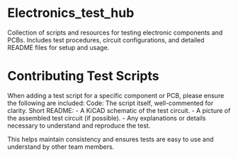 # Electronics_test_hub
Collection of scripts and resources for testing electronic components and PCBs. Includes test procedures, circuit configurations, and detailed README files for setup and usage.

# Contributing Test Scripts

When adding a test script for a specific component or PCB, please ensure the following are included:
    Code: The script itself, well-commented for clarity.
    Short README:
       - A KiCAD schematic of the test circuit.
       - A picture of the assembled test circuit (if possible).
       - Any explanations or details necessary to understand and reproduce the test.

This helps maintain consistency and ensures tests are easy to use and understand by other team members.
